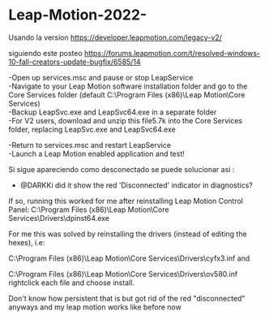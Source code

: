 # Leap-Motion-2022-



Usando la version https://developer.leapmotion.com/legacy-v2/ <br>

siguiendo este posteo https://forums.leapmotion.com/t/resolved-windows-10-fall-creators-update-bugfix/6585/14<br>

-Open up services.msc and pause or stop LeapService<br>
-Navigate to your Leap Motion software installation folder and go to the Core Services folder (default C:\Program Files (x86)\Leap Motion\Core Services)<br>
-Backup LeapSvc.exe and LeapSvc64.exe in a separate folder<br>
-For V2 users, download and unzip this file5.7k into the Core Services folder, replacing LeapSvc.exe and LeapSvc64.exe<br>

-Return to services.msc and restart LeapService<br>
-Launch a Leap Motion enabled application and test!<br>

Si sigue apareciendo como desconectado se puede solucionar asi :<br>
 - @DARKKi did it show the red 'Disconnected' indicator in diagnostics?

If so, running this worked for me after reinstalling Leap Motion Control Panel: C:\Program Files (x86)\Leap Motion\Core Services\Drivers\dpinst64.exe
<br>

For me this was solved by reinstalling the drivers (instead of editing the hexes), i.e:

C:\Program Files (x86)\Leap Motion\Core Services\Drivers\cyfx3.inf
and

C:\Program Files (x86)\Leap Motion\Core Services\Drivers\ov580.inf
rightclick each file and choose install.

Don't know how persistent that is but got rid of the red "disconnected" anyways and my leap motion works like before now
